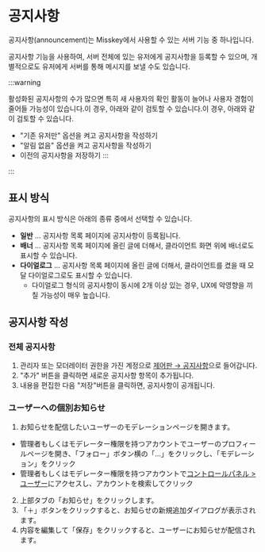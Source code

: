 # 공지사항

공지사항(announcement)는 Misskey에서 사용할 수 있는 서버 기능 중 하나입니다.

공지사항 기능을 사용하여, 서버 전체에 있는 유저에게 공지사항을 등록할 수 있으며, 개별적으로도 유저에게 서버를 통해 메시지를 보낼 수도 있습니다.

:::warning

활성화된 공지사항의 수가 많으면 특히 새 사용자의 확인 활동이 늘어나 사용자 경험이 줄어들 가능성이 있습니다.이 경우, 아래와 같이 검토할 수 있습니다.이 경우, 아래와 같이 검토할 수 있습니다.

- "기존 유저만" 옵션을 켜고 공지사항을 작성하기
- "알림 없음" 옵션을 켜고 공지사항을 작성하기
- 이전의 공지사항을 저장하기
  :::

:::

## 표시 방식

공지사항의 표시 방식은 아래의 종류 중에서 선택할 수 있습니다.

- **일반** ... 공지사항 목록 페이지에 공지사항이 등록됩니다.
- **배너** ... 공지사항 목록 페이지에 올린 글에 더해서, 클라이언트 화면 위에 배너로도 표시할 수 있습니다.
- **다이얼로그** ... 공지사항 목록 페이지에 올린 글에 더해서, 클라이언트를 켰을 때 모달 다이얼로그로도 표시할 수 있습니다.
  - 다이얼로그 형식의 공지사항이 동시에 2개 이상 있는 경우, UX에 악영향을 끼칠 가능성이 매우 높습니다.

## 공지사항 작성

### 전체 공지사항

1. 관리자 또는 모더레이터 권한을 가진 계정으로 [제어판 → 공지사항](x-mi-web://admin/announcements)으로 들어갑니다.
2. "추가" 버튼을 클릭하면 새로운 공지사항 항목이 추가됩니다.
3. 내용을 편집한 다음 "저장"버튼을 클릭하면, 공지사항이 공개됩니다.

### ユーザーへの個別お知らせ

1. お知らせを配信したいユーザーのモデレーションページを開きます。

- 管理者もしくはモデレーター権限を持つアカウントでユーザーのプロフィールページを開き、「フォロー」ボタン横の「…」をクリックし、「モデレーション」をクリック
- 管理者もしくはモデレーター権限を持つアカウントで[コントロールパネル > ユーザー](x-mi-web://admin/users)にアクセスし、アカウントを検索してクリック

2. 上部タブの「お知らせ」をクリックします。
3. 「＋」ボタンをクリックすると、お知らせの新規追加ダイアログが表示されます。
4. 内容を編集して「保存」をクリックすると、ユーザーにお知らせが配信されます。
